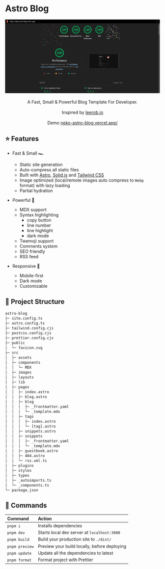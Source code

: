 # Astro Blog

<p align="center">
  <img src="./docs/lighthouse.webp" alt="lighthouse">
  <br/><br/>
  A Fast, Small & Powerful Blog Template For Developer.
  <br/><br/>
  Inspired by <a href="https://leerob.io/">leerob.io</a>
  <br/><br/>
  Demo <a href="https://neko-astro-blog.vercel.app/">neko-astro-blog.vercel.app/</a>
</p>

## ⭐ Features

- Fast & Small 🏎️

  - Static site generation
  - Auto-compress all static files
  - Built with [Astro](https://astro.build/), [Solid.js](https://www.solidjs.com/) and [Tailwind CSS](https://tailwindcss.com/)
  - Image optimized (local/remote images auto compress to `Webp` format) with lazy loading
  - Partial hydration

- Powerful 🚀

  - MDX support
  - Syntax highlighting
    - copy button
    - line number
    - line highlight
    - dark mode
  - Twemoji support
  - Comments system
  - SEO friendly
  - RSS feed

- Responsive 📱

  - Mobile-first
  - Dark mode
  - Customizable

## 📂 Project Structure

```
astro-blog
├─ site.config.ts
├─ astro.config.ts
├─ tailwind.config.cjs
├─ postcss.config.cjs
├─ prettier.config.cjs
├─ public
│  └─ favicon.svg
├─ src
│  ├─ assets
│  ├─ components
│  │  └─ MDX
│  ├─ images
│  ├─ layouts
│  ├─ lib
│  ├─ pages
│  │  ├─ index.astro
│  │  ├─ blog.astro
│  │  ├─ blog
│  │  │  ├─ _frontmatter.yaml
│  │  │  └─ _template.mdx
│  │  ├─ tags
│  │  │  ├─ index.astro
│  │  │  └─ [tag].astro
│  │  ├─ snippets.astro
│  │  ├─ snippets
│  │  │  ├─ _frontmatter.yaml
│  │  │  └─ _template.mdx
│  │  ├─ guestbook.astro
│  │  ├─ 404.astro
│  │  └─ rss.xml.ts
│  ├─ plugins
│  ├─ styles
│  ├─ types
│  ├─ _autoimports.ts
│  └─ _components.ts
└─ package.json

```

## 🧞 Commands

| Command        | Action                                       |
| :------------- | :------------------------------------------- |
| `pnpm i`       | Installs dependencies                        |
| `pnpm dev`     | Starts local dev server at `localhost:3000`  |
| `pnpm build`   | Build your production site to `./dist/`      |
| `pnpm preview` | Preview your build locally, before deploying |
| `pnpm update`  | Update all the dependencies to latest        |
| `pnpm format`  | Format project with Prettier                 |
